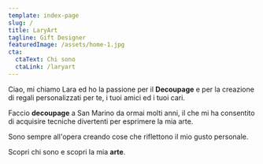 ```yaml
---
template: index-page
slug: /
title: LaryArt
tagline: Gift Designer
featuredImage: /assets/home-1.jpg
cta:
  ctaText: Chi sono
  ctaLink: /laryart
---
```


Ciao,
mi chiamo Lara ed ho la passione per il **Decoupage** e per la creazione di regali personalizzati per te, i tuoi amici ed i tuoi cari.

Faccio **decoupage** a San Marino da ormai molti anni, il che mi ha consentito di acquisire tecniche divertenti per esprimere la mia arte.

Sono sempre all'opera creando cose che riflettono il mio gusto personale.

Scopri chi sono e scopri la mia **arte**.
